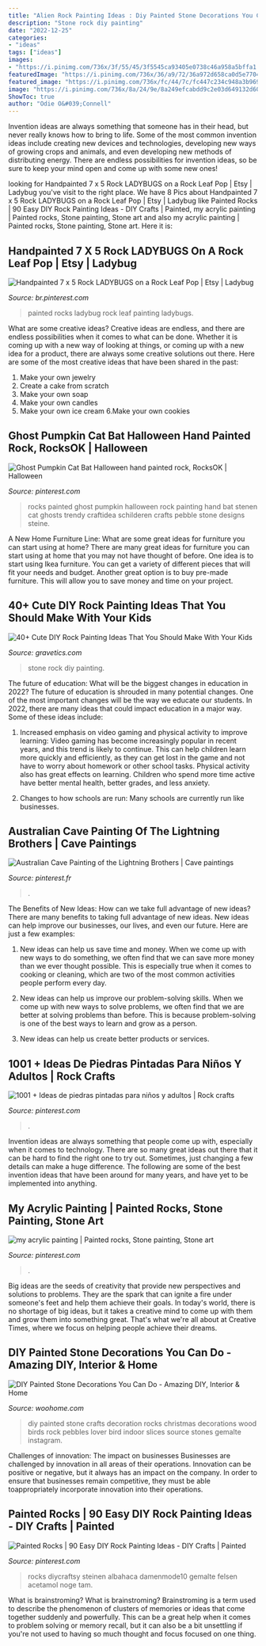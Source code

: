 ```yaml
---
title: "Alien Rock Painting Ideas : Diy Painted Stone Decorations You Can Do"
description: "Stone rock diy painting"
date: "2022-12-25"
categories:
- "ideas"
tags: ["ideas"]
images:
- "https://i.pinimg.com/736x/3f/55/45/3f5545ca93405e0738c46a958a5bffa1.jpg"
featuredImage: "https://i.pinimg.com/736x/36/a9/72/36a972d658ca0d5e7704b77819821f9e.jpg"
featured_image: "https://i.pinimg.com/736x/fc/44/7c/fc447c234c948a3b969bf67bd2dd2448.jpg"
image: "https://i.pinimg.com/736x/8a/24/9e/8a249efcabdd9c2e03d649132d60cbfd--ghost-pumpkin-hand-painted-rocks.jpg"
ShowToc: true
author: "Odie O&#039;Connell"
---
```



Invention ideas are always something that someone has in their head, but never really knows how to bring to life. Some of the most common invention ideas include creating new devices and technologies, developing new ways of growing crops and animals, and even developing new methods of distributing energy. There are endless possibilities for invention ideas, so be sure to keep your mind open and come up with some new ones!

	

		
looking for Handpainted 7 x 5 Rock LADYBUGS on a Rock Leaf Pop | Etsy | Ladybug you've visit to the right place. We have 8 Pics about Handpainted 7 x 5 Rock LADYBUGS on a Rock Leaf Pop | Etsy | Ladybug like Painted Rocks | 90 Easy DIY Rock Painting Ideas - DIY Crafts | Painted, my acrylic painting | Painted rocks, Stone painting, Stone art and also my acrylic painting | Painted rocks, Stone painting, Stone art. Here it is:
		
    
## Handpainted 7 X 5 Rock LADYBUGS On A Rock Leaf Pop | Etsy | Ladybug

<img loading=lazy src="https://i.pinimg.com/736x/36/a9/72/36a972d658ca0d5e7704b77819821f9e.jpg" onerror="this.onerror=null;this.src='https://tse4.mm.bing.net/th?id=OIP.Q0SuOt2dm5j_Wc3Du-ykQQHaJ4&amp;pid=15.1';" alt="Handpainted 7 x 5 Rock LADYBUGS on a Rock Leaf Pop | Etsy | Ladybug">

_Source: br.pinterest.com_

>painted rocks ladybug rock leaf painting ladybugs. 

	

What are some creative ideas?
Creative ideas are endless, and there are endless possibilities when it comes to what can be done. Whether it is coming up with a new way of looking at things, or coming up with a new idea for a product, there are always some creative solutions out there. Here are some of the most creative ideas that have been shared in the past:
1. Make your own jewelry 
2. Create a cake from scratch 
3. Make your own soap 
4. Make your own candles 
5. Make your own ice cream 
6.Make your own cookies 

    
## Ghost Pumpkin Cat Bat Halloween Hand Painted Rock, RocksOK | Halloween

<img loading=lazy src="https://i.pinimg.com/736x/8a/24/9e/8a249efcabdd9c2e03d649132d60cbfd--ghost-pumpkin-hand-painted-rocks.jpg" onerror="this.onerror=null;this.src='https://tse1.mm.bing.net/th?id=OIP.6jdyRgt5-gmdGVnkHABSowHaJ4&amp;pid=15.1';" alt="Ghost Pumpkin Cat Bat Halloween hand painted rock, RocksOK | Halloween">

_Source: pinterest.com_

>rocks painted ghost pumpkin halloween rock painting hand bat stenen cat ghosts trendy craftidea schilderen crafts pebble stone designs steine. 

	

A New Home Furniture Line: What are some great ideas for furniture you can start using at home?
There are many great ideas for furniture you can start using at home that you may not have thought of before. One idea is to start using Ikea furniture. You can get a variety of different pieces that will fit your needs and budget. Another great option is to buy pre-made furniture. This will allow you to save money and time on your project.

    
## 40+ Cute DIY Rock Painting Ideas That You Should Make With Your Kids

<img loading=lazy src="https://www.gravetics.com/wp-content/uploads/2017/08/Stone-Footprints.jpg" onerror="this.onerror=null;this.src='https://tse3.mm.bing.net/th?id=OIP.1Sw3mAXv24ZwE-67j1ulGAHaTF&amp;pid=15.1';" alt="40+ Cute DIY Rock Painting Ideas That You Should Make With Your Kids">

_Source: gravetics.com_

>stone rock diy painting. 

	

The future of education: What will be the biggest changes in education in 2022?
The future of education is shrouded in many potential changes. One of the most important changes will be the way we educate our students. In 2022, there are many ideas that could impact education in a major way. Some of these ideas include: 
1) Increased emphasis on video gaming and physical activity to improve learning: Video gaming has become increasingly popular in recent years, and this trend is likely to continue. This can help children learn more quickly and efficiently, as they can get lost in the game and not have to worry about homework or other school tasks. Physical activity also has great effects on learning. Children who spend more time active have better mental health, better grades, and less anxiety. 

2) Changes to how schools are run: Many schools are currently run like businesses.

    
## Australian Cave Painting Of The Lightning Brothers | Cave Paintings

<img loading=lazy src="https://i.pinimg.com/736x/3f/55/45/3f5545ca93405e0738c46a958a5bffa1.jpg" onerror="this.onerror=null;this.src='https://tse1.mm.bing.net/th?id=OIP.drgiTtvRph2ud_fsbwsRggHaKe&amp;pid=15.1';" alt="Australian Cave Painting of the Lightning Brothers | Cave paintings">

_Source: pinterest.fr_

>. 

	

The Benefits of New Ideas: How can we take full advantage of new ideas?
There are many benefits to taking full advantage of new ideas. New ideas can help improve our businesses, our lives, and even our future. Here are just a few examples:
1. New ideas can help us save time and money. When we come up with new ways to do something, we often find that we can save more money than we ever thought possible. This is especially true when it comes to cooking or cleaning, which are two of the most common activities people perform every day.

2. New ideas can help us improve our problem-solving skills. When we come up with new ways to solve problems, we often find that we are better at solving problems than before. This is because problem-solving is one of the best ways to learn and grow as a person.

3. New ideas can help us create better products or services.

    
## 1001 + Ideas De Piedras Pintadas Para Niños Y Adultos | Rock Crafts

<img loading=lazy src="https://i.pinimg.com/736x/cb/50/a8/cb50a897187f6d02e1d21bb8137bbe15.jpg" onerror="this.onerror=null;this.src='https://tse3.mm.bing.net/th?id=OIP.J3f2_OMfUKxQZyZfBOlZGgHaJ3&amp;pid=15.1';" alt="1001 + Ideas de piedras pintadas para niños y adultos | Rock crafts">

_Source: pinterest.com_

>. 

	

Invention ideas are always something that people come up with, especially when it comes to technology. There are so many great ideas out there that it can be hard to find the right one to try out. Sometimes, just changing a few details can make a huge difference. The following are some of the best invention ideas that have been around for many years, and have yet to be implemented into anything.

    
## My Acrylic Painting | Painted Rocks, Stone Painting, Stone Art

<img loading=lazy src="https://i.pinimg.com/736x/a2/20/bf/a220bfaf284e2f9eddf6e769a9e0752b.jpg" onerror="this.onerror=null;this.src='https://tse2.mm.bing.net/th?id=OIP.jbNO_qWvs6-QLbFXmaNUCAHaJ3&amp;pid=15.1';" alt="my acrylic painting | Painted rocks, Stone painting, Stone art">

_Source: pinterest.com_

>. 

	

Big ideas are the seeds of creativity that provide new perspectives and solutions to problems. They are the spark that can ignite a fire under someone's feet and help them achieve their goals. In today's world, there is no shortage of big ideas, but it takes a creative mind to come up with them and grow them into something great. That's what we're all about at Creative Times, where we focus on helping people achieve their dreams.

    
## DIY Painted Stone Decorations You Can Do - Amazing DIY, Interior &amp; Home

<img loading=lazy src="http://www.woohome.com/wp-content/uploads/2017/12/diy-home-decor-ideas-with-painted-pebbles-rocks-17.jpg" onerror="this.onerror=null;this.src='https://tse3.mm.bing.net/th?id=OIP.tdr0vQG0e3LSUc9EI31t0gHaSI&amp;pid=15.1';" alt="DIY Painted Stone Decorations You Can Do - Amazing DIY, Interior &amp; Home">

_Source: woohome.com_

>diy painted stone crafts decoration rocks christmas decorations wood birds rock pebbles lover bird indoor slices source stones gemalte instagram. 

	

Challenges of innovation: The impact on businesses
Businesses are challenged by innovation in all areas of their operations. Innovation can be positive or negative, but it always has an impact on the company. In order to ensure that businesses remain competitive, they must be able toappropriately incorporate innovation into their operations.

    
## Painted Rocks | 90 Easy DIY Rock Painting Ideas - DIY Crafts | Painted

<img loading=lazy src="https://i.pinimg.com/736x/fc/44/7c/fc447c234c948a3b969bf67bd2dd2448.jpg" onerror="this.onerror=null;this.src='https://tse4.mm.bing.net/th?id=OIP.XFmEn77UEt7ehllOj3vMfgHaMs&amp;pid=15.1';" alt="Painted Rocks | 90 Easy DIY Rock Painting Ideas - DIY Crafts | Painted">

_Source: pinterest.com_

>rocks diycraftsy steinen albahaca damenmode10 gemalte felsen acetamol noge tam. 

	

What is brainstroming?
What is brainstroming? Brainstroming is a term used to describe the phenomenon of clusters of memories or ideas that come together suddenly and powerfully. This can be a great help when it comes to problem solving or memory recall, but it can also be a bit unsettling if you're not used to having so much thought and focus focused on one thing.


